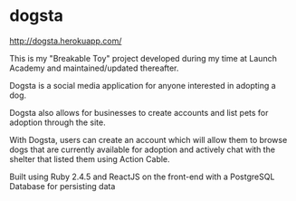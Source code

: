# dogsta

http://dogsta.herokuapp.com/

This is my "Breakable Toy" project developed during my time at Launch Academy and maintained/updated thereafter.

Dogsta is a social media application for anyone interested in adopting a dog.

Dogsta also allows for businesses to create accounts and list pets for adoption through the site.

With Dogsta, users can create an account which will allow them to browse dogs that are currently available for adoption and actively chat with the shelter that listed them using Action Cable.

Built using Ruby 2.4.5 and ReactJS on the front-end with a PostgreSQL Database for persisting data
